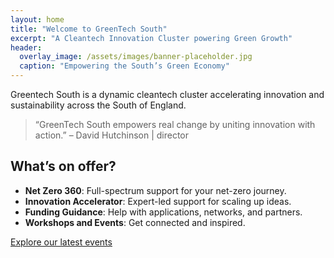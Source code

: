 ```yaml
---
layout: home
title: "Welcome to GreenTech South"
excerpt: "A Cleantech Innovation Cluster powering Green Growth"
header:
  overlay_image: /assets/images/banner-placeholder.jpg
  caption: "Empowering the South’s Green Economy"
---
```


Greentech South is a dynamic cleantech cluster accelerating innovation and sustainability across the South of England.

> “GreenTech South empowers real change by uniting innovation with action.” – David Hutchinson | director

## What’s on offer?
- **Net Zero 360**: Full-spectrum support for your net-zero journey.
- **Innovation Accelerator**: Expert-led support for scaling up ideas.
- **Funding Guidance**: Help with applications, networks, and partners.
- **Workshops and Events**: Get connected and inspired.

[Explore our latest events](events.html)